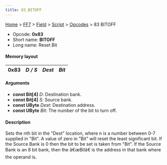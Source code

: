```yaml
---
title: 83_BITOFF
---
```


[Home](../../../../Main_Page.md) > [FF7](../../../../FF7.md) > [Field](../../../Field.md) > [Script](../../Script.md) > [Opcodes](../Opcodes.md) > 83 BITOFF

-   Opcode: **0x83**
-   Short name: **BITOFF**
-   Long name: Reset Bit

#### Memory layout

| 0x83 | *D / S* | *Dest* | *Bit* |
|------|---------|--------|-------|

#### Arguments

-   **const Bit\[4\]** *D*: Destination bank.
-   **const Bit\[4\]** *S*: Source bank.
-   **const UByte** *Dest*: Destination address.
-   **const UByte** *Bit*: The number of the bit to turn off.

#### Description

Sets the nth bit in the "Dest" location, where n is a number between 0-7 supplied in "Bit". A value of zero in "Bit" will reset the least significant bit. If the Source Bank is 0 then the bit to be set is taken from "Bit". If the Source Bank is an 8 bit bank, then the â€œBitâ€ is the address in that bank where the operand is.
